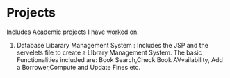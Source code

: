 # Projects
Includes Academic projects I have worked on.

1) Database Libarary Management System : Includes the JSP and the servelets file to create a LIbrary Management System.
The basic Functionalities included are: Book Search,Check Book AVvailability, Add a Borrower,Compute and Update Fines etc.

